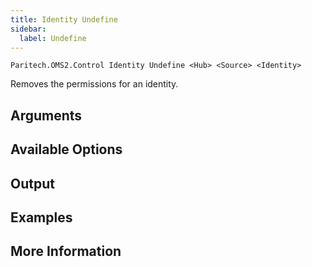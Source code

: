 ```yaml
---
title: Identity Undefine
sidebar:
  label: Undefine
---
```


`Paritech.OMS2.Control Identity Undefine <Hub> <Source> <Identity>`

Removes the permissions for an identity.

## Arguments

## Available Options

## Output

## Examples

## More Information
